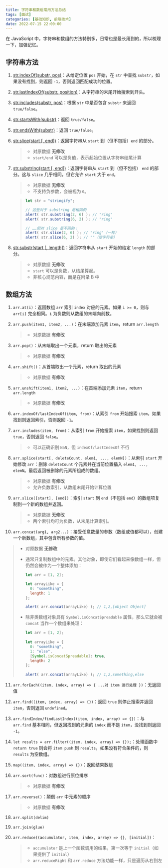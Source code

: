 ```yaml
---
title: 字符串和数组常用方法总结
tags: [面试]
categories: [基础知识, 前端技术]
date: 2022-07-15 22:00:00
---
```


在 JavaScript 中，字符串和数组的方法特别多，日常也是最长用到的，所以梳理一下，加强记忆。

<!-- more -->

## 字符串方法

1. [str.indexOf(substr, pos)](https://developer.mozilla.org/zh/docs/Web/JavaScript/Reference/Global_Objects/String/indexOf)：从给定位置 `pos` 开始，在 `str` 中查找 `substr`，如果没有找到，则返回 `-1`，否则返回匹配成功的位置。

2. [str.lastIndexOf(substr, position)](https://developer.mozilla.org/zh/docs/Web/JavaScript/Reference/Global_Objects/String/lastIndexOf)：从字符串的末尾开始搜索到开头。

3. [str.includes(substr, pos)](https://developer.mozilla.org/zh/docs/Web/JavaScript/Reference/Global_Objects/String/includes)：根据 `str` 中是否包含 `substr` 来返回 `true/false`。

4. [str.startsWith(substr)](https://developer.mozilla.org/zh/docs/Web/JavaScript/Reference/Global_Objects/String/startsWith)：返回 `true/false`。

5. [str.endsWith(substr)](https://developer.mozilla.org/zh/docs/Web/JavaScript/Reference/Global_Objects/String/endsWith)：返回 `true/false`。

6. [str.slice(start [, end])](https://developer.mozilla.org/zh-CN/docs/Web/JavaScript/Reference/Global_Objects/String/slice)：返回字符串从 `start` 到（但不包括）`end` 的部分。

   > - 对原数据 **无修改**
   > - `start/end` 可以是负值，表示起始位置从字符串结尾计算

7. [str.substring(start [, end])](https://developer.mozilla.org/zh-CN/docs/Web/JavaScript/Reference/Global_Objects/String/substring)：返回字符串从 `start` 到（但不包括） `end` 的部分。这与 `slice` 几乎相同，但它允许 `start` 大于 `end`。

   > - 对原数据 **无修改**
   > - 不支持负参数，会被视为 `0`。

   > ```js
   > let str = "stringify";
   > 
   > // 这些对于 substring 是相同的
   > alert( str.substring(2, 6) ); // "ring"
   > alert( str.substring(6, 2) ); // "ring"
   > 
   > // ……但对 slice 是不同的：
   > alert( str.slice(2, 6) ); // "ring"（一样）
   > alert( str.slice(6, 2) ); // ""（空字符串）
   > ```

8. [str.substr(start [, length])](https://developer.mozilla.org/zh-CN/docs/Web/JavaScript/Reference/Global_Objects/String/substr)：返回字符串从 `start` 开始的给定 `length` 的部分。

   > - 对原数据 **无修改**
   > - `start` 可以是负数，从结尾算起。
   > - 非核心规范内容，而是在附录 B 中

## 数组方法

1. `arr.at(i)`：返回数组 `arr` 索引 `index` 对应的元素。如果 `i >= 0`，则与 `arr[i]` 完全相同。`i` 为负数则从数组的末端向前数。

2. `arr.push(item1, item2, ...)`：在末端添加元素 `item`，return `arr.length`

   > - 对原数据 **有修改**

3. `arr.pop()`：从末端取出一个元素，return 取出的元素

   > - 对原数据 **有修改**

4. `arr.shift()`：从首端取出一个元素，return 取出的元素

   > - 对原数据 **有修改**

5. `arr.unshift(item1, item2, ...)`：在首端添加元素 `item`，return `arr.length`

   > - 对原数据 **有修改**

6. `arr.indexOf/lastIndexOf(item, from)`：从索引 `from` 开始搜索 `item`，如果找到则返回索引，否则返回 `-1`。

7. `arr.includes(item, from)`：从索引 `from` 开始搜索 `item`，如果找到则返回 `true`，否则返回 `false`。

   > - 可以正确识别 `NaN`，但 `indexOf/lastIndexOf` 不行

8. `arr.splice(start[, deleteCount, elem1, ..., elemN])`：从索引 `start` 开始修改 `arr`：删除 `deleteCount` 个元素并在当前位置插入 `elem1, ..., elemN`。最后返回被删除的元素所组成的数组。

   > - 对原数据 **有修改**
   > - 允许负数索引，从数组末尾开始计算位置

9. `arr.slice([start], [end])`：索引 `start` 到 `end`（不包括 `end`）的数组项复制到一个新的数组并返回。

   > - 对原数据 **无修改**
   > - 两个索引均可为负数，从末尾计算索引。

10. `arr.concat(arg1, arg2...)`：接受任意数量的参数（数组或值都可以），创建一个新数组，其中包含所有参数的值。

   > - 对原数据 **无修改**
   > - 通常只复制数组中的元素。其他对象，即使它们看起来像数组一样，但仍然会被作为一个整体添加：
   >
   >   ```js
   >   let arr = [1, 2];
   >   
   >   let arrayLike = {
   >     0: "something",
   >     length: 1
   >   };
   >   
   >   alert( arr.concat(arrayLike) ); // 1,2,[object Object]
   >   ```
   >
   > - 除非类数组对象具有 `Symbol.isConcatSpreadable` 属性，那么它就会被 `concat` 当作一个数组来处理：
   >
   >   ```js
   >   let arr = [1, 2];
   >     
   >   let arrayLike = {
   >     0: "something",
   >     1: "else",
   >     [Symbol.isConcatSpreadable]: true,
   >     length: 2
   >   };
   >     
   >   alert( arr.concat(arrayLike) ); // 1,2,something,else
   >   ```

11. `arr.forEach((item, index, array) => { ...对 item 进行处理 })`：无返回值

12. `arr.find((item, index, array) => {})`：返回 `true` 则停止搜索并返回 `item`，否则返回 `undefined`。

13. `arr.findIndex/findLastIndex((item, index, array) => {})`：与 `arr.find` 基本相同，但返回找到的元素的 `index` 而不是 `item`，没找到则返回 `-1`。

14. `let results = arr.filter((item, index, array) => {});`：处理函数中 `return true` 则会将 `item push` 到 `results`，如果没有符合条件的，则 `results` 为空数组。

15. `map((item, index, array) => {})`：返回结果数组

16. `arr.sort(func)`：对数组进行原位排序

    > - 对原数据 **有修改**

17. `arr.reverse()`：颠倒 `arr` 中元素的顺序

    > - 对原数据 **有修改**

18. `arr.split(delim)`

19. `arr.join(glue)`

20. `arr.reduce((accumulator, item, index, array) => {}, [initial])`：

    > - `accumulator` 是上一个函数调用的结果，第一次等于 `initial`（如果提供了 `initial`）
    > - `arr.reduceRight` 和 `arr.reduce` 方法功能一样，只是遍历从右到左
